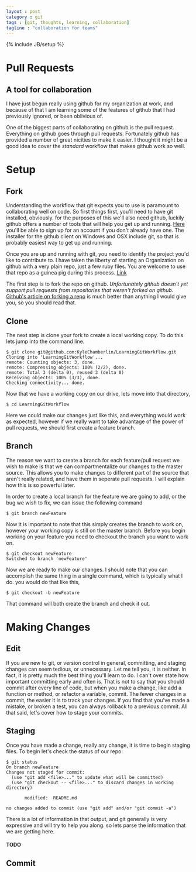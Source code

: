 ```yaml
---
layout : post
category : git
tags : [git, thoughts, learning, collaboration]
tagline : "collaboration for teams"
---
```


{% include JB/setup %}

Pull Requests
=============

## A tool for collaboration

I have just begun really using github for my organization at work, and because of that I am 
learning some of the features of github that I had previously ignored, or been oblivious of. 

One of the biggest parts of collaborating on github is the pull request. Everything on github
goes through pull requests. Fortunately github has provided a number of great nicities to make
it easier. I thought it might be a good idea to cover the *standard* workflow that makes github
work so well. 

# Setup

## Fork

Understanding the workflow that git expects you to use is paramount to collaborating well on code. 
So first things first, you'll need to have git installed, obviously. for the purposes of this 
we'll also need github, luckily github offers a number of tools that will help you get up and
running. [Here](http://github.com) you'll be able to sign up for an account if you don't already 
have one. The installer for the github client on Windows and OSX include git, so that is probably 
easiest way to get up and running. 

Once you are up and running with git, you need to identify the project you'd like to contribute to. 
I have taken the liberty of starting an Organization on github with a very plain repo, just a few 
ruby files. You are welcome to use that repo as a guinea pig during this process. [Link](https://github.com/LearningGitWorkflow/LearningGitWorkflow)

The first step is to fork the repo on github. *Unfortunately github doesn't yet support pull requests 
from repositories that weren't forked on github.* [Github's article on forking a repo](https://help.github.com/articles/fork-a-repo) 
is much better than anything I would give you, so you should read that.

## Clone

The next step is clone your fork to create a local working copy. To do this lets jump into the 
command line.

    $ git clone git@github.com:KyleChamberlin/LearningGitWorkflow.git
    Cloning into 'LearningGitWorkflow'...
    remote: Counting objects: 3, done.
    remote: Compressing objects: 100% (2/2), done.
    remote: Total 3 (delta 0), reused 3 (delta 0)
    Receiving objects: 100% (3/3), done.
    Checking connectivity... done.

Now that we have a working copy on our drive, lets move into that directory,

    $ cd LearningGitWorkflow

Here we could make our changes just like this, and everything would work as expected, however if we
really want to take advantage of the power of pull requests, we should first create a feature branch.

## Branch

The reason we want to create a branch for each feature/pull request we wish to make is that we can 
compartmentalize our changes to the master source. This allows you to make changes to different part 
of the source that aren't really related, and have them in seperate pull requests. I will explain how
this is so powerful later. 

In order to create a local branch for the feature we are going to add, or the bug we wish to fix, we 
can issue the following command

    $ git branch newFeature

Now it is important to note that this simply creates the branch to work on, however your working copy
is still on the master branch. Before you begin working on your feature you need to checkout the branch
you want to work on. 

    $ git checkout newFeature
    Switched to branch 'newFeature'

Now we are ready to make our changes. I should note that you can accomplish the same thing in a single
command, which is typically what I do. you would do that like this,

    $ git checkout -b newFeature

That command will both create the branch and check it out. 

# Making Changes

## Edit

If you are new to git, or version control in general, committing, and staging changes can seem 
tedious, or unnecessary. Let me tell you, it is neither. In fact, it is pretty much the best thing 
you'll learn to do. I can't over state how important committing early and often is. That is not to 
say that you should commit after every line of code, but when you make a change, like add a function 
or method, or refactor a variable, commit. The fewer changes in a commit, the easier it is to track
your changes. If you find that you've made a mistake, or broken a test, you can always rollback to 
a previous commit. All that said, let's cover how to stage your commits. 

## Staging

Once you have made a change, really any change, it is time to begin staging files. To begin let's 
check the status of our repo:

    $ git status
    On branch newFeature
    Changes not staged for commit:
      (use "git add <file>..." to update what will be committed)
      (use "git checkout -- <file>..." to discard changes in working directory)

	       modified:  README.md

    no changes added to commit (use "git add" and/or "git commit -a")

There is a lot of information in that output, and git generally is very expressive and will try to 
help you along. so lets parse the information that we are getting here. 

#### TODO

## Commit


